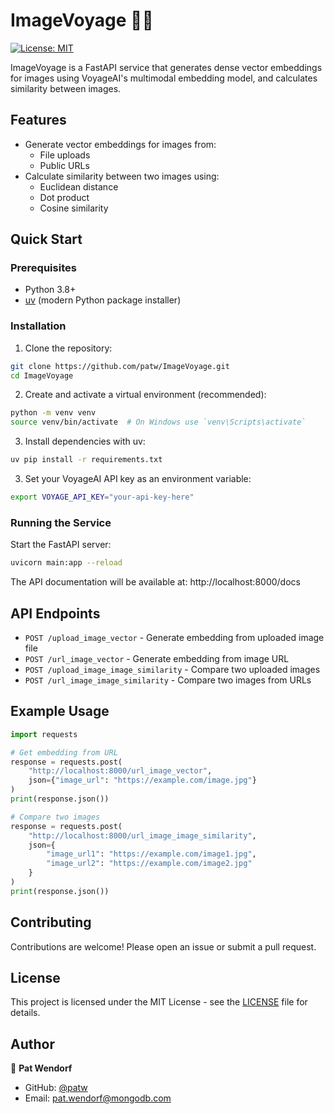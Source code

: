 # ImageVoyage 🚀📸

[![License: MIT](https://img.shields.io/badge/License-MIT-yellow.svg)](https://opensource.org/licenses/MIT)

ImageVoyage is a FastAPI service that generates dense vector embeddings for images using VoyageAI's multimodal embedding model, and calculates similarity between images.

## Features

- Generate vector embeddings for images from:
  - File uploads
  - Public URLs
- Calculate similarity between two images using:
  - Euclidean distance
  - Dot product
  - Cosine similarity

## Quick Start

### Prerequisites

- Python 3.8+
- [uv](https://github.com/astral-sh/uv) (modern Python package installer)

### Installation

1. Clone the repository:
```bash
git clone https://github.com/patw/ImageVoyage.git
cd ImageVoyage
```

2. Create and activate a virtual environment (recommended):
```bash
python -m venv venv
source venv/bin/activate  # On Windows use `venv\Scripts\activate`
```

3. Install dependencies with uv:
```bash
uv pip install -r requirements.txt
```

3. Set your VoyageAI API key as an environment variable:
```bash
export VOYAGE_API_KEY="your-api-key-here"
```

### Running the Service

Start the FastAPI server:
```bash
uvicorn main:app --reload
```

The API documentation will be available at: http://localhost:8000/docs

## API Endpoints

- `POST /upload_image_vector` - Generate embedding from uploaded image file
- `POST /url_image_vector` - Generate embedding from image URL
- `POST /upload_image_image_similarity` - Compare two uploaded images
- `POST /url_image_image_similarity` - Compare two images from URLs

## Example Usage

```python
import requests

# Get embedding from URL
response = requests.post(
    "http://localhost:8000/url_image_vector",
    json={"image_url": "https://example.com/image.jpg"}
)
print(response.json())

# Compare two images
response = requests.post(
    "http://localhost:8000/url_image_image_similarity",
    json={
        "image_url1": "https://example.com/image1.jpg",
        "image_url2": "https://example.com/image2.jpg"
    }
)
print(response.json())
```

## Contributing

Contributions are welcome! Please open an issue or submit a pull request.

## License

This project is licensed under the MIT License - see the [LICENSE](LICENSE) file for details.

## Author

👤 **Pat Wendorf**
- GitHub: [@patw](https://github.com/patw)
- Email: pat.wendorf@mongodb.com
